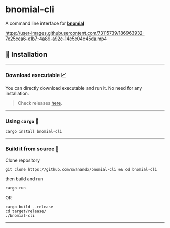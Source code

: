 # bnomial-cli

A command line interface for [**bnomial**](https://today.bnomial.com/)



https://user-images.githubusercontent.com/73115739/186963932-7e25cea6-e1b7-4a89-a92c-14e5e04c45da.mp4

## 🔭 Installation
---
### Download executable 📈

 You can directly download executable and run it. No need for any installation.
 > Check releases [here](https://github.com/swanandx/bnomial-cli/releases/).

---
### Using `cargo` 🦀
```shell
cargo install bnomial-cli
```

---
### Build it from source 🎯

Clone repository
```shell
git clone https://github.com/swanandx/bnomial-cli && cd bnomial-cli
```

then build and run

```shell
cargo run
```

OR

```shell
cargo build --release
cd target/release/
./bnomial-cli
```

---
<br />
